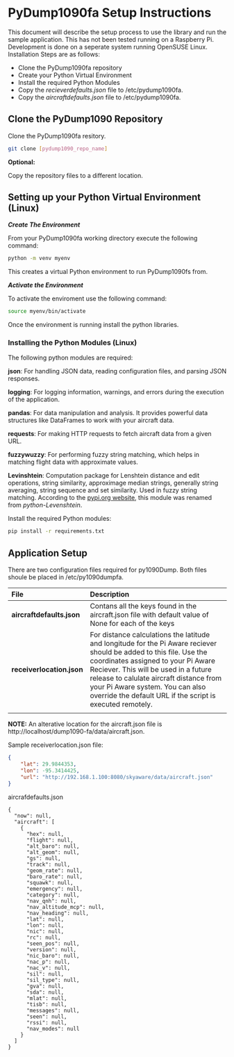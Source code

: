 # PyDump1090fa Setup Instructions

This document will describe the setup process to use the library and run the sample application. This has not been tested running on a Raspberry Pi. Development is done on a seperate system running OpenSUSE Linux.  Installation Steps are as follows:

* Clone the PyDump1090fa repository
* Create your Python Virtual Environment
* Install the required Python Modules
* Copy the _recieverdefaults.json_ file to /etc/pydump1090fa.
* Copy the _aircraftdefaults.json_ file to /etc/pydump1090fa.


## Clone the PyDump1090 Repository

Clone the PyDump1090fa resitory. 

```bash
git clone [pydump1090_repo_name]
```
__Optional:__

Copy the repository files to a different location.  

## Setting up your Python Virtual Environment (Linux)


_**Create The Environment**_ 

From your PyDump1090fa working directory execute the following command:

```bash
python -m venv myenv
```
This creates a virtual Python environment to run PyDump1090fs from. 

_**Activate the Environment**_

To activate the enviroment use the following command:

```bash
source myenv/bin/activate
```
Once the environment is running install the python libraries. 

### Installing the Python Modules (Linux)

The following python modules are required:

__json__: For handling JSON data, reading configuration files, and parsing JSON responses.

__logging__: For logging information, warnings, and errors during the execution of the application.

__pandas__: For data manipulation and analysis. It provides powerful data structures like DataFrames to work with your aircraft data.

__requests__: For making HTTP requests to fetch aircraft data from a given URL.

__fuzzywuzzy__: For performing fuzzy string matching, which helps in matching flight data with approximate values. 

__Levinshtein__: Computation package for Lenshtein distance and edit operations, string similarity, approximage median strings, generally string averaging, string sequence and set similarity. Used in fuzzy string matching. According to the [pypi.org website](https://pypi.org/project/python-Levenshtein/), this module was renamed from _python-Levenshtein_.


Install the required Python modules:

```bash
pip install -r requirements.txt 
```
## Application Setup

There are two configuration files required for py1090Dump. Both files shoule be placed in /etc/py1090dumpfa.  


|File|Description|
|:---|:---|
|__aircraftdefaults.json__| Contans all the keys found in the aircraft.json file with default value of None for each of the keys|
|__receiverlocation.json__| For distance calculations the latitude and longitude for the Pi Aware reciever should be added to this file. Use the coordinates assigned to your Pi Aware Reciever. This will be used in a future release to calulate aircraft distance from your Pi Aware system. You can also override the default URL if the script is executed remotely. |
|||

__NOTE:__ An alterative location for the aircraft.json file is http://localhost/dump1090-fa/data/aircraft.json. 


Sample receiverlocation.json file:

```json
{
    "lat": 29.9844353,
    "lon": -95.3414425,
    "url": "http://192.168.1.100:8080/skyaware/data/aircraft.json"
}
```

aircrafdefaults.json

```
{
  "now": null,
  "aircraft": [
    {
      "hex": null,
      "flight": null,
      "alt_baro": null,
      "alt_geom": null,
      "gs": null,
      "track": null,
      "geom_rate": null,
      "baro_rate": null,
      "squawk": null,
      "emergency": null,
      "category": null,
      "nav_qnh": null,
      "nav_altitude_mcp": null,
      "nav_heading": null,
      "lat": null,
      "lon": null,
      "nic": null,
      "rc": null,
      "seen_pos": null,
      "version": null,
      "nic_baro": null,
      "nac_p": null,
      "nac_v": null,
      "sil": null,
      "sil_type": null,
      "gva": null,
      "sda": null,
      "mlat": null,
      "tisb": null,
      "messages": null,
      "seen": null,
      "rssi": null,
      "nav_modes": null
    }
  ]
}
```
